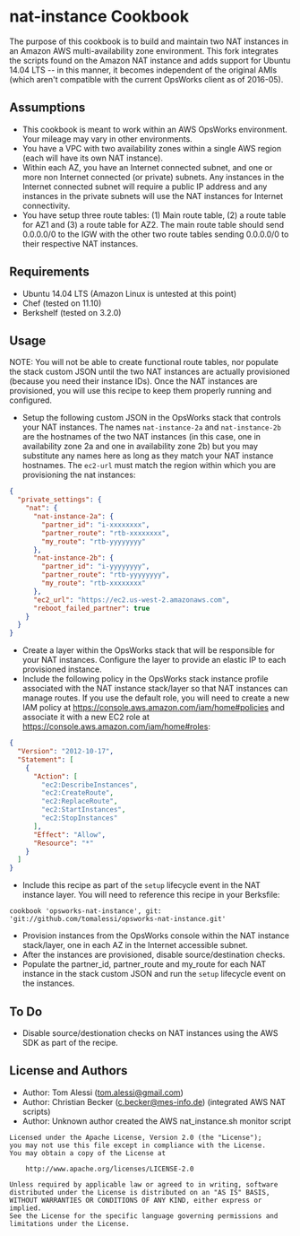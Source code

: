 # nat-instance Cookbook

The purpose of this cookbook is to build and maintain two NAT instances in an Amazon AWS multi-availability zone environment.
This fork integrates the scripts found on the Amazon NAT instance and adds support for Ubuntu 14.04 LTS -- in this manner, it becomes independent of the original AMIs (which aren't compatible with the current OpsWorks client as of 2016-05).

## Assumptions

- This cookbook is meant to work within an AWS OpsWorks environment.  Your mileage may vary in other environments.
- You have a VPC with two availability zones within a single AWS region (each will have its own NAT instance).
- Within each AZ, you have an Internet connected subnet, and one or more non Internet connected (or private) subnets.  Any instances in the Internet connected subnet will require a public IP address and any instances in the private subnets will use the NAT instances for Internet connectivity.
- You have setup three route tables: (1) Main route table, (2) a route table for AZ1 and (3) a route table for AZ2.  The main route table should send 0.0.0.0/0 to the IGW with the other two route tables sending 0.0.0.0/0 to their respective NAT instances.


## Requirements

- Ubuntu 14.04 LTS (Amazon Linux is untested at this point)
- Chef (tested on 11.10)
- Berkshelf (tested on 3.2.0)


## Usage

NOTE: You will not be able to create functional route tables, nor populate the stack custom JSON until the two NAT instances are actually provisioned (because you need their instance IDs).  Once the NAT instances are provisioned, you will use this recipe to keep them properly running and configured.

- Setup the following custom JSON in the OpsWorks stack that controls your NAT instances.  The names `nat-instance-2a` and `nat-instance-2b` are the hostnames of the two NAT instances (in this case, one in availability zone 2a and one in availability zone 2b) but you may substitute any names here as long as they match your NAT instance hostnames.  The `ec2-url` must match the region within which you are provisioning the nat instances:
```json
{
  "private_settings": {
    "nat": {
      "nat-instance-2a": {
        "partner_id": "i-xxxxxxxx",
        "partner_route": "rtb-xxxxxxxx",
        "my_route": "rtb-yyyyyyyy"
      },
      "nat-instance-2b": {
        "partner_id": "i-yyyyyyyy",
        "partner_route": "rtb-yyyyyyyy",
        "my_route": "rtb-xxxxxxxx"
      },
      "ec2_url": "https://ec2.us-west-2.amazonaws.com",
      "reboot_failed_partner": true
    }
  }
}
```
- Create a layer within the OpsWorks stack that will be responsible for your NAT instances.  Configure the layer to provide an elastic IP to each provisioned instance.
- Include the following policy in the OpsWorks stack instance profile associated with the NAT instance stack/layer so that NAT instances can manage routes. If you use the default role, you will need to create a new IAM policy at https://console.aws.amazon.com/iam/home#policies and associate it with a new EC2 role at https://console.aws.amazon.com/iam/home#roles:
```json
{
  "Version": "2012-10-17",
  "Statement": [
    {
      "Action": [
        "ec2:DescribeInstances",
        "ec2:CreateRoute",
        "ec2:ReplaceRoute",
        "ec2:StartInstances",
        "ec2:StopInstances"
      ],
      "Effect": "Allow",
      "Resource": "*"
    }
  ]
}
```
- Include this recipe as part of the `setup` lifecycle event in the NAT instance layer.  You will need to reference this recipe in your Berksfile:
```text
cookbook 'opsworks-nat-instance', git: 'git://github.com/tomalessi/opsworks-nat-instance.git'
```
- Provision instances from the OpsWorks console within the NAT instance stack/layer, one in each AZ in the Internet accessible subnet.
- After the instances are provisioned, disable source/destination checks.
- Populate the partner_id, partner_route and my_route for each NAT instance in the stack custom JSON and run the `setup` lifecycle event on the instances.


## To Do

- Disable source/destionation checks on NAT instances using the AWS SDK as part of the recipe.


## License and Authors

- Author: Tom Alessi (tom.alessi@gmail.com)
- Author: Christian Becker (c.becker@mes-info.de) (integrated AWS NAT scripts)
- Author: Unknown author created the AWS nat_instance.sh monitor script

```text
Licensed under the Apache License, Version 2.0 (the "License");
you may not use this file except in compliance with the License.
You may obtain a copy of the License at

    http://www.apache.org/licenses/LICENSE-2.0

Unless required by applicable law or agreed to in writing, software
distributed under the License is distributed on an "AS IS" BASIS,
WITHOUT WARRANTIES OR CONDITIONS OF ANY KIND, either express or implied.
See the License for the specific language governing permissions and
limitations under the License.
```
